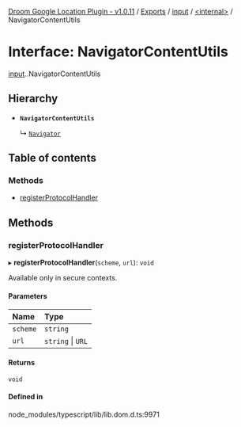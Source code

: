 [Droom Google Location Plugin - v1.0.11](../README.md) / [Exports](../modules.md) / [input](../modules/input.md) / [<internal\>](../modules/input._internal_.md) / NavigatorContentUtils

# Interface: NavigatorContentUtils

[input](../modules/input.md).[<internal>](../modules/input._internal_.md).NavigatorContentUtils

## Hierarchy

- **`NavigatorContentUtils`**

  ↳ [`Navigator`](input._internal_.Navigator.md)

## Table of contents

### Methods

- [registerProtocolHandler](input._internal_.NavigatorContentUtils.md#registerprotocolhandler)

## Methods

### registerProtocolHandler

▸ **registerProtocolHandler**(`scheme`, `url`): `void`

Available only in secure contexts.

#### Parameters

| Name | Type |
| :------ | :------ |
| `scheme` | `string` |
| `url` | `string` \| `URL` |

#### Returns

`void`

#### Defined in

node_modules/typescript/lib/lib.dom.d.ts:9971
